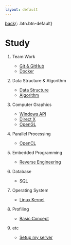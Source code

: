 ```yaml
---
layout: default
---
```

[back](./smain){: .btn.btn-default}

# Study
1. Team Work
	- [Git & GitHub](./TeamW/github)
	- [Docker](./TeamW/docker1)
 
1. Data Structure & Algorithm
	- [Data Structure](./)
	- [Algorithm](./)

1. Computer Graphics
	- [Windows API](./)
	- [Direct X](./)
	- [OpenGL](./)

1. Parallel Processing
	- [OpenCL](./)

1. Embedded Programming 
	- [Reverse Engineering](./)

1. Database
	- [SQL](./)

1. Operating System
	- [Linux Kernel](./os/linux/linuxmain)
	
1. Profiling
	- [Basic Concept](./)

1. etc
	- [Setup my server](./etc/sms)
